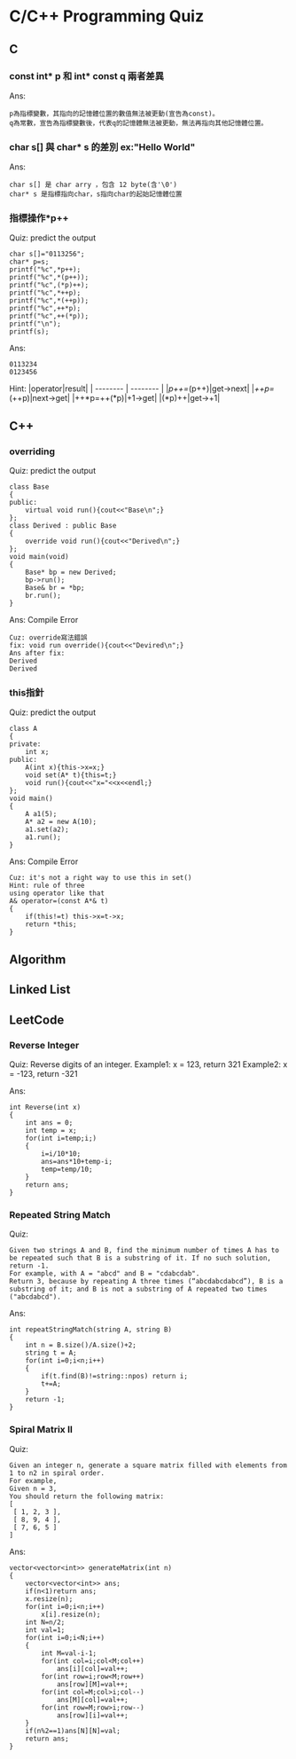 # C/C++ Programming Quiz 

## C

### const int* p 和 int* const q 兩者差異
Ans:
```
p為指標變數，其指向的記憶體位置的數值無法被更動(宣告為const)。
q為常數，宣告為指標變數後，代表q的記憶體無法被更動，無法再指向其他記憶體位置。
```
### char s[] 與 char* s 的差別 ex:"Hello World"
Ans:
```
char s[] 是 char arry ，包含 12 byte(含'\0')
char* s 是指標指向char，s指向char的起始記憶體位置
```
### 指標操作*p++
Quiz: predict the output
```
char s[]="0113256";
char* p=s;
printf("%c",*p++);
printf("%c",*(p++));
printf("%c",(*p)++);
printf("%c",*++p);
printf("%c",*(++p));
printf("%c",++*p);
printf("%c",++(*p));
printf("\n");
printf(s);
```

Ans:
```
0113234
0123456
```
Hint:
|operator|result|
| -------- | -------- |
|*p++=*(p++)|get->next|
|*++p=*(++p)|next->get|
|++*p=++(*p)|+1->get|
|(*p)++|get->+1|

## C++

### overriding
Quiz: predict the output
```
class Base
{
public:
	virtual void run(){cout<<"Base\n";}
};
class Derived : public Base
{
	override void run(){cout<<"Derived\n";}
};
void main(void)
{
	Base* bp = new Derived;
	bp->run();
	Base& br = *bp;
	br.run();
}
```
Ans: Compile Error
```
Cuz: override寫法錯誤
fix: void run override(){cout<<"Devired\n";}
Ans after fix:
Derived
Derived
```

### this指針
Quiz: predict the output
```
class A
{
private:
	int x;
public:
	A(int x){this->x=x;}
	void set(A* t){this=t;}
	void run(){cout<<"x="<<x<<endl;}
};
void main()
{
	A a1(5);
	A* a2 = new A(10);
	a1.set(a2);
	a1.run();
}
```
Ans: Compile Error
```
Cuz: it's not a right way to use this in set()
Hint: rule of three
using operator like that
A& operator=(const A*& t)
{
	if(this!=t) this->x=t->x;
	return *this;
}
```

## Algorithm







## Linked List



## LeetCode

### Reverse Integer

Quiz: Reverse digits of an integer.
Example1: x = 123, return 321
Example2: x = -123, return -321

Ans:
```
int Reverse(int x)
{
	int ans = 0;
	int temp = x;
	for(int i=temp;i;)
	{
		i=i/10*10;
		ans=ans*10+temp-i;
		temp=temp/10;
	}
	return ans;
} 

```

### Repeated String Match
Quiz:
```
Given two strings A and B, find the minimum number of times A has to be repeated such that B is a substring of it. If no such solution, return -1.
For example, with A = "abcd" and B = "cdabcdab".
Return 3, because by repeating A three times (“abcdabcdabcd”), B is a substring of it; and B is not a substring of A repeated two times ("abcdabcd").
```
Ans:
```
int repeatStringMatch(string A, string B)
{
	int n = B.size()/A.size()+2;
	string t = A;
	for(int i=0;i<n;i++)
	{
		if(t.find(B)!=string::npos) return i;
		t+=A;
	}
	return -1;
}
```

### Spiral Matrix II
Quiz:
```
Given an integer n, generate a square matrix filled with elements from 1 to n2 in spiral order.
For example,
Given n = 3,
You should return the following matrix:
[
 [ 1, 2, 3 ],
 [ 8, 9, 4 ],
 [ 7, 6, 5 ]
]
```
Ans:
```
vector<vector<int>> generateMatrix(int n)
{
	vector<vector<int>> ans;
	if(n<1)return ans;
	x.resize(n);
	for(int i=0;i<n;i++)
		x[i].resize(n);
	int N=n/2;
	int val=1;
	for(int i=0;i<N;i++)
	{
		int M=val-i-1;
		for(int col=i;col<M;col++)
			ans[i][col]=val++;
		for(int row=i;row<M;row++)
			ans[row][M]=val++;
		for(int col=M;col>i;col--)
			ans[M][col]=val++;
		for(int row=M;row>i;row--)
			ans[row][i]=val++;
	}
	if(n%2==1)ans[N][N]=val;
	return ans;
}
```





